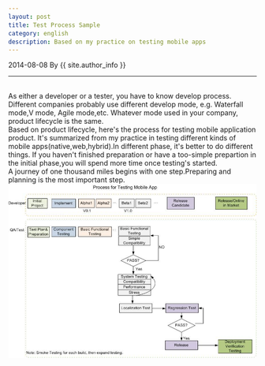 ```yaml
---
layout: post
title: Test Process Sample
category: english
description: Based on my practice on testing mobile apps
---
```

2014-08-08 By {{ site.author_info }}
***
<br/>As either a developer or a tester, you have to know develop process. Different companies probably use different develop mode, e.g. Waterfall mode,V mode, Agile mode,etc. Whatever mode used in your company, product lifecycle is the same.
<br/>Based on product lifecycle, here's the process for testing mobile application product. It's summarized from my practice in testing different kinds of mobile apps(native,web,hybrid).In different phase, it's better to do different things. If you haven't finished preparation or have a too-simple prepartion in the initial phase,you will spend more time once testing's started. 
<br/>A journey of one thousand miles begins with one step.Preparing and planning is the most important step.
<br/>
![test process sample](/images/english/ProcessForTestingMobileApp.jpg)

[Angelia]:    http://angeliaw.github.com   "Angelia"




